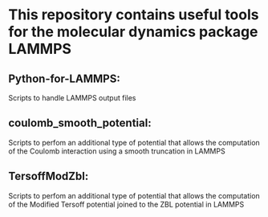 # This repository contains useful tools for the molecular dynamics package LAMMPS

## Python-for-LAMMPS:
Scripts to handle LAMMPS output files

## coulomb_smooth_potential:
Scripts to perfom an additional type of potential that allows the computation of the Coulomb interaction using a smooth truncation in LAMMPS

## TersoffModZbl:
Scripts to perfom an additional type of potential that allows the computation of the Modified Tersoff potential joined to the ZBL potential in LAMMPS